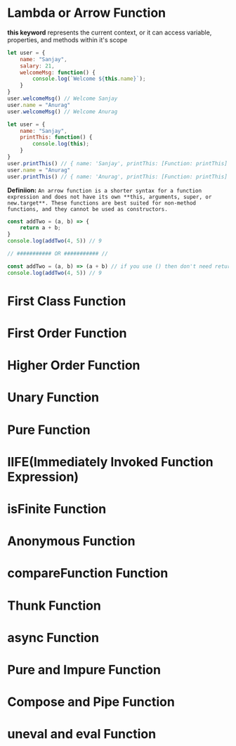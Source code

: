 <h1>Lambda or Arrow Function</h1>

**this keyword** represents the current context, or it can access variable, properties, and methods within it's scope

```javascript
let user = {
    name: "Sanjay",
    salary: 21,
    welcomeMsg: function() {
        console.log(`Welcome ${this.name}`);
    }
}
user.welcomeMsg() // Welcome Sanjay
user.name = "Anurag"
user.welcomeMsg() // Welcome Anurag
```

```javascript
let user = {
    name: "Sanjay",
    printThis: function() {
        console.log(this);
    }
}
user.printThis() // { name: 'Sanjay', printThis: [Function: printThis] }
user.name = "Anurag"
user.printThis() // { name: 'Anurag', printThis: [Function: printThis] }
```

**Definiion:** `An arrow function is a shorter syntax for a function expression and does not have its own **this, arguments, super, or new.target**. These functions are best suited for non-method functions, and they cannot be used as constructors.`

```js
const addTwo = (a, b) => {
    return a + b;
}
console.log(addTwo(4, 5)) // 9

// ########### OR ########### //

const addTwo = (a, b) => (a + b) // if you use () then don't need return statement
console.log(addTwo(4, 5)) // 9
```

<h1>First Class Function</h1>



<h1>First Order Function</h1>
<h1>Higher Order Function</h1>
<h1>Unary Function</h1>
<h1>Pure Function</h1>
<h1>IIFE(Immediately Invoked Function Expression)</h1>
<h1>isFinite Function</h1>
<h1>Anonymous Function</h1>
<h1>compareFunction Function</h1>
<h1>Thunk Function</h1>
<h1>async Function</h1>
<h1>Pure and Impure Function</h1>
<h1>Compose and Pipe Function</h1>
<h1>uneval and eval Function</h1>